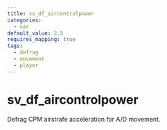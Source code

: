 ```yaml
---
title: sv_df_aircontrolpower
categories:
  - var
default_value: 2.5
requires_mapping: true
tags:
  - defrag
  - movement
  - player
---
```


# sv_df_aircontrolpower

Defrag CPM airstrafe acceleration for A/D movement.
